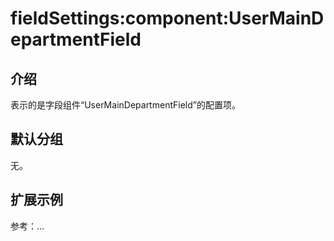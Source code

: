 # fieldSettings:component:UserMainDepartmentField

## 介绍

表示的是字段组件“UserMainDepartmentField”的配置项。

## 默认分组

无。

## 扩展示例

参考：...
